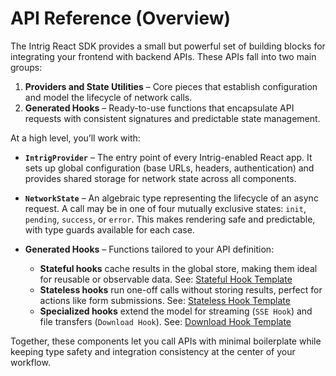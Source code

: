 # API Reference (Overview)

The Intrig React SDK provides a small but powerful set of building blocks for integrating your frontend with backend APIs. These APIs fall into two main groups:

1. **Providers and State Utilities** – Core pieces that establish configuration and model the lifecycle of network calls.
2. **Generated Hooks** – Ready-to-use functions that encapsulate API requests with consistent signatures and predictable state management.

At a high level, you’ll work with:

* **`IntrigProvider`** – The entry point of every Intrig-enabled React app. It sets up global configuration (base URLs, headers, authentication) and provides shared storage for network state across all components.

* **`NetworkState`** – An algebraic type representing the lifecycle of an async request. A call may be in one of four mutually exclusive states: `init`, `pending`, `success`, or `error`. This makes rendering safe and predictable, with type guards available for each case.

* **Generated Hooks** – Functions tailored to your API definition:

    * **Stateful hooks** cache results in the global store, making them ideal for reusable or observable data. See: [Stateful Hook Template](/docs/react/api/stateful-hook)
    * **Stateless hooks** run one-off calls without storing results, perfect for actions like form submissions. See: [Stateless Hook Template](/docs/react/api/stateless-hook)
    * **Specialized hooks** extend the model for streaming (`SSE Hook`) and file transfers (`Download Hook`). See: [Download Hook Template](/docs/react/api/download-hook)

Together, these components let you call APIs with minimal boilerplate while keeping type safety and integration consistency at the center of your workflow.

